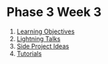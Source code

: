 # Phase 3 Week 3

1. [Learning Objectives](week-3/learning-objectives.md)
1. [Lightning Talks](week-3/lightning-talks.md)
1. [Side Project Ideas](week-3/side-projects.md)
1. [Tutorials](week-3/tutorials.md)
